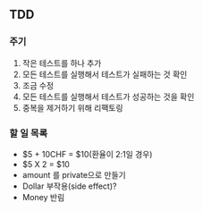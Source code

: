 ## TDD

### 주기
1. 작은 테스트를 하나 추가
2. 모든 테스트를 실행해서 테스트가 실패하는 것 확인
3. 조금 수정
4. 모든 테스트를 실행해서 테스트가 성공하는 것을 확인
5. 중복을 제거하기 위해 리팩토링

### 할 일 목록
- $5 + 10CHF = $10(환율이 2:1일 경우)
- $5 X 2 = $10
- amount 를 private으로 만들기
- Dollar 부작용(side effect)?
- Money 반림
